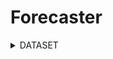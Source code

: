 # Forecaster


<details>
  <summary>DATASET</summary>

  ##### Folder structure

```
F2F
├── configs
├── data
|   ├── KITTI   
|   └── RAW
├── dataset
├── inference
├── model
├── PS
├── runs
└── tools
├── PS
```
  
  ##### Download Raw Kitti
    
    In order to download the entire RAW DATA of KITTI is possible use a script download the zip and create a predefined data structure from each video-clip.

```bash
python tools/download_kitti.py path-to-kitti.text download-folder
```

```
F2F
├── configs
├── data
|   ├── KITTI   
|   └── RAW
|        └── processed
├── dataset
├── inference
├── model
├── PS
├── runs
└── tools
```


  ##### Extract images
  

```bash
python tools/convert_kitti_raw.py download-folder dataset-folder --resize False --percentage 0.7 0.2 0.1
```

```
F2F
├── configs
├── data
|   ├── KITTI 
|   |   ├── output
|   |   ├── test
|   |   ├── training
|   |   ├── validation
|   |   ├── test.json
|   |   ├── train.json
|   |   └── validation.json
|   | 
|   └── RAW
|        └── processed
├── dataset
├── inference
├── model
├── PS
├── runs
└── tools
```



</details>









